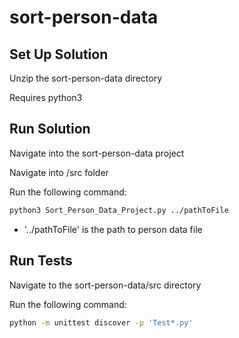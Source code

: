 # sort-person-data

## Set Up Solution
Unzip the sort-person-data directory

Requires python3

## Run Solution
Navigate into the sort-person-data project

Navigate into /src folder

Run the following command:
```bash
python3 Sort_Person_Data_Project.py ../pathToFile
```
* '../pathToFile' is the path to person data file

## Run Tests
Navigate to the sort-person-data/src directory

Run the following command:
```bash
python -m unittest discover -p 'Test*.py'
```
